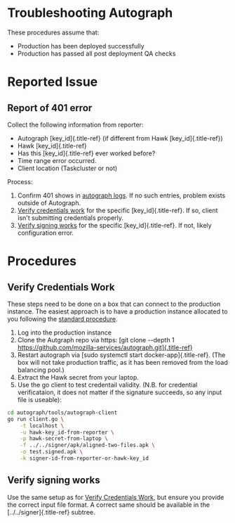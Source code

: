 # Troubleshooting Autograph

These procedures assume that:

-   Production has been deployed successfully
-   Production has passed all post deployment QA checks

# Reported Issue

## Report of 401 error

Collect the following information from reporter:

-   Autograph [key_id]{.title-ref} (if different from Hawk
    [key_id]{.title-ref})
-   Hawk [key_id]{.title-ref}
-   Has this [key_id]{.title-ref} ever worked before?
-   Time range error occurred.
-   Client location (Taskcluster or not)

Process:

1.  Confirm 401 shows in [autograph
    logs](https://console.cloud.google.com/logs/viewer?project=aws-aws-autograph-p-1535037642&organizationId=442341870013&minLogLevel=0&expandAll=false&timestamp=2019-11-22T14%3A29%3A11.008000000Z&customFacets&limitCustomFacetWidth=true&dateRangeStart=2019-11-21T14%3A29%3A11.258Z&dateRangeEnd=2019-11-22T14%3A29%3A11.258Z&interval=P1D&resource=aws_ec2_instance&scrollTimestamp=2019-11-21T23%3A58%3A48.000000000Z&advancedFilter=resource.type%3D%22aws_ec2_instance%22%0AjsonPayload.code%3D%22401%22).
    If no such entries, problem exists outside of Autograph.
2.  [Verify credentials work](#verify-credentials-work) for the specific
    [key_id]{.title-ref}. If so, client isn\'t submitting credentials
    properly.
3.  [Verify signing works](#verify-signing-works) for the specific
    [key_id]{.title-ref}. If not, likely configuration error.

# Procedures

## Verify Credentials Work

These steps need to be done on a box that can connect to the production
instance. The easiest approach is to have a production instance
allocated to you following the [standard
procedure](https://mana.mozilla.org/wiki/pages/viewpage.action?pageId=87365053#OnlineHSM(AWS)-get_prod_box_for_hsm_work).

1.  Log into the production instance
2.  Clone the Autgraph repo via https: [git clone \--depth 1
    https://github.com/mozilla-services/autograph.git]{.title-ref}
3.  Restart autograph via [sudo systemctl start docker-app]{.title-ref}.
    (The box will not take production traffic, as it has been removed
    from the load balancing pool.)
4.  Extract the Hawk secret from your laptop.
5.  Use the go client to test credentail validity. (N.B. for credential
    verificataion, it does not matter if the signature succeeds, so any
    input file is useable):

``` bash
cd autograph/tools/autograph-client
go run client.go \
    -t localhost \
    -u hawk-key_id-from-reporter \
    -p hawk-secret-from-laptop \
    -f ../../signer/apk/aligned-two-files.apk \
    -o test.signed.apk \
    -k signer-id-from-reporter-or-hawk-key_id
```

## Verify signing works

Use the same setup as for [Verify Credentials
Work](#verify-credentials-work), but ensure you provide the correct
input file format. A correct same should be available in the
[../../signer]{.title-ref} subtree.
